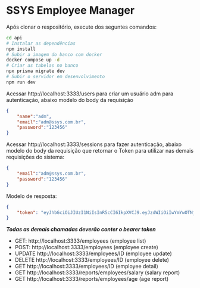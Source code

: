 # SSYS Employee Manager

Após clonar o respositório, execute dos seguntes comandos:
```bash
cd api
# Instalar as dependências
npm install
# Subir a imagem do banco com docker
docker compose up -d
# Criar as tabelas no banco 
npx prisma migrate dev
# Subir o servidor em desenvolvimento
npm run dev
```
Acessar http://localhost:3333/users para criar um usuário adm para autenticação, abaixo modelo do body da requisição
```json
{
    "name":"adm",
    "email":"adm@ssys.com.br",
    "password":"123456"
}
```
Acessar http://localhost:3333/sessions para fazer autenticação, abaixo modelo do body da requisição que retornar o Token para utilizar nas demais requisições do sistema:
```json
{
    "email":"adm@ssys.com.br",
    "password":"123456"
}
```
Modelo de resposta:
```json
{
	"token": "eyJhbGciOiJIUzI1NiIsInR5cCI6IkpXVCJ9.eyJzdWIiOiIwYmYwOTNjMC0zOGMxLTQ2YTUtYTk0MS00MWJiM2IwMjg0NmQiLCJpYXQiOjE3MzExMTUwMjR9.Qtpgntt4JJ1sFn4TxYK3iIwTUqtxO9jVXqDZrQ_NG2I"
}
```
***Todas as demais chamadas deverão conter o bearer token***
 - GET: http://localhost:3333/employees (employee list)
 - POST: http://localhost:3333/employees (employee create)
 - UPDATE http://localhost:3333/employees/ID (employee update)
 - DELETE http://localhost:3333/employees/ID (employee delete)
 - GET http://localhost:3333/employees/ID (employee detail)
 - GET http://localhost:3333/reports/employees/salary (salary report)
 - GET http://localhost:3333/reports/employees/age (age report)